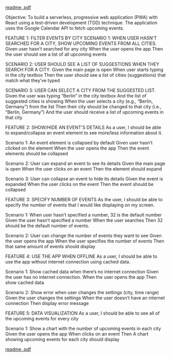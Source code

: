 [readme .pdf](https://github.com/ericmarcellini/meet/files/7218545/readme.pdf)

Objective:
To build a serverless, progressive web application (PWA) with React using a test-driven
development (TDD) technique. The application uses the Google Calendar API to fetch
upcoming events.
 
FEATURE 1: FILTER EVENTS BY CITY
SCENARIO 1: WHEN USER HASN’T SEARCHED FOR A CITY, SHOW UPCOMING EVENTS FROM ALL CITIES.
Given user hasn’t searched for any city
When the user opens the app
Then the user should see a list of all upcoming events

SCENARIO 2: USER SHOULD SEE A LIST OF SUGGESTIONS WHEN THEY SEARCH FOR A CITY.
Given the main page is open
When user starts typing in the city textbox
Then the user should see a list of cities (suggestions) that match what they’ve typed

SCENARIO 3: USER CAN SELECT A CITY FROM THE SUGGESTED LIST.
Given the user was typing “Berlin” in the city textbox
And the list of suggested cities is showing
When the user selects a city (e.g., “Berlin, Germany”) from the list
Then their city should be changed to that city (i.e., “Berlin, Germany”)
And the user should receive a list of upcoming events in that city

FEATURE 2: SHOW/HIDE AN EVENT'S DETAILS
As a user, I should be able to expand/collapse an event element to see more/less information about it.

Scenario 1: An event element is collapsed by default
Given user hasn’t clicked on the element
When the user opens the app
Then the event elements should be collapsed

Scenario 2: User can expand an event to see its details
Given the main page is open
When the user clicks on an event
Then the element should expand

Scenario 3: User can collapse an event to hide its details
Given the event is expanded
When the user clicks on the event
Then the event should be collapsed

FEATURE 3: SPECIFY NUMBER OF EVENTS
As the user, I should be able to specify the number of events that I would like displaying on my screen.

Scenario 1: When user hasn’t specified a number, 32 is the default number
Given the user hasn’t specified a number
When the user searches
Then 32 should be the default number of events.

Scenario 2: User can change the number of events they want to see
Given the user opens the app
When the user specifies the number of events
Then that same amount of events should display

FEATURE 4: USE THE APP WHEN OFFLINE
As a user, I should be able to use the app without internet connection using cached data.

Scenario 1: Show cached data when there’s no internet connection
Given the user has no internet connection.
When the user opens the app
Then show cached data

Scenario 2: Show error when user changes the settings (city, time range)
Given the user changes the settings
When the user doesn’t have an internet connection
Then display error message

FEATURE 5: DATA VISUALIZATION
As a user, I should be able to see all of the upcoming events for every city

Scenario 1: Show a chart with the number of upcoming events in each city
Given the user opens the app
When clicks on an event
Then A chart showing upcoming events for each city should display

[readme .pdf](https://github.com/ericmarcellini/meet/files/7218545/readme.pdf)
